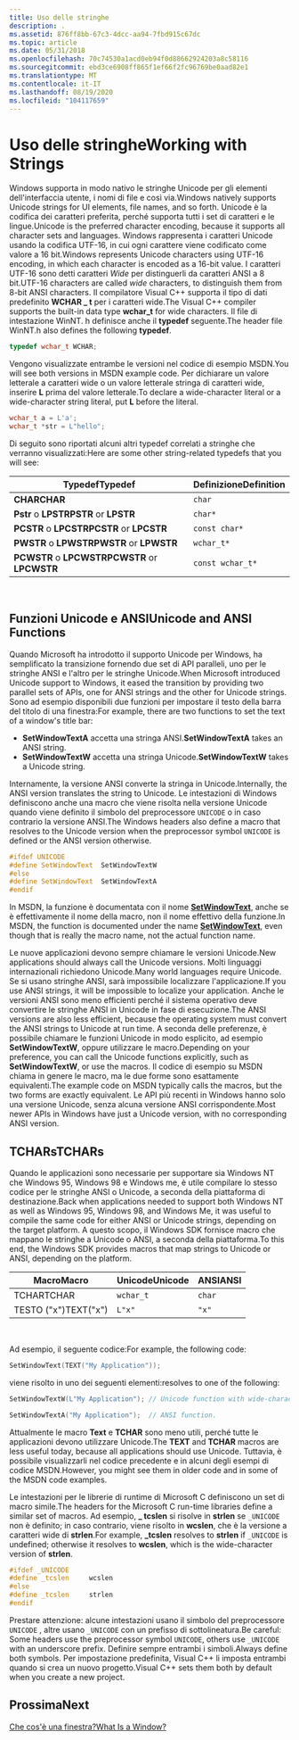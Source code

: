 ```yaml
---
title: Uso delle stringhe
description: .
ms.assetid: 876ff8bb-67c3-4dcc-aa94-7fbd915c67dc
ms.topic: article
ms.date: 05/31/2018
ms.openlocfilehash: 70c74530a1acd0eb94f0d88662924203a8c58116
ms.sourcegitcommit: ebd3ce6908ff865f1ef66f2fc96769be0aad82e1
ms.translationtype: MT
ms.contentlocale: it-IT
ms.lasthandoff: 08/19/2020
ms.locfileid: "104117659"
---
```

# <a name="working-with-strings"></a><span data-ttu-id="ce531-103">Uso delle stringhe</span><span class="sxs-lookup"><span data-stu-id="ce531-103">Working with Strings</span></span>

<span data-ttu-id="ce531-104">Windows supporta in modo nativo le stringhe Unicode per gli elementi dell'interfaccia utente, i nomi di file e così via.</span><span class="sxs-lookup"><span data-stu-id="ce531-104">Windows natively supports Unicode strings for UI elements, file names, and so forth.</span></span> <span data-ttu-id="ce531-105">Unicode è la codifica dei caratteri preferita, perché supporta tutti i set di caratteri e le lingue.</span><span class="sxs-lookup"><span data-stu-id="ce531-105">Unicode is the preferred character encoding, because it supports all character sets and languages.</span></span> <span data-ttu-id="ce531-106">Windows rappresenta i caratteri Unicode usando la codifica UTF-16, in cui ogni carattere viene codificato come valore a 16 bit.</span><span class="sxs-lookup"><span data-stu-id="ce531-106">Windows represents Unicode characters using UTF-16 encoding, in which each character is encoded as a 16-bit value.</span></span> <span data-ttu-id="ce531-107">I caratteri UTF-16 sono detti caratteri *Wide* per distinguerli da caratteri ANSI a 8 bit.</span><span class="sxs-lookup"><span data-stu-id="ce531-107">UTF-16 characters are called *wide* characters, to distinguish them from 8-bit ANSI characters.</span></span> <span data-ttu-id="ce531-108">Il compilatore Visual C++ supporta il tipo di dati predefinito **WCHAR \_ t** per i caratteri wide.</span><span class="sxs-lookup"><span data-stu-id="ce531-108">The Visual C++ compiler supports the built-in data type **wchar\_t** for wide characters.</span></span> <span data-ttu-id="ce531-109">Il file di intestazione WinNT. h definisce anche il **typedef** seguente.</span><span class="sxs-lookup"><span data-stu-id="ce531-109">The header file WinNT.h also defines the following **typedef**.</span></span>


```C++
typedef wchar_t WCHAR;
```



<span data-ttu-id="ce531-110">Vengono visualizzate entrambe le versioni nel codice di esempio MSDN.</span><span class="sxs-lookup"><span data-stu-id="ce531-110">You will see both versions in MSDN example code.</span></span> <span data-ttu-id="ce531-111">Per dichiarare un valore letterale a caratteri wide o un valore letterale stringa di caratteri wide, inserire **L** prima del valore letterale.</span><span class="sxs-lookup"><span data-stu-id="ce531-111">To declare a wide-character literal or a wide-character string literal, put **L** before the literal.</span></span>


```C++
wchar_t a = L'a';
wchar_t *str = L"hello";
```



<span data-ttu-id="ce531-112">Di seguito sono riportati alcuni altri typedef correlati a stringhe che verranno visualizzati:</span><span class="sxs-lookup"><span data-stu-id="ce531-112">Here are some other string-related typedefs that you will see:</span></span>



| <span data-ttu-id="ce531-113">Typedef</span><span class="sxs-lookup"><span data-stu-id="ce531-113">Typedef</span></span>                   | <span data-ttu-id="ce531-114">Definizione</span><span class="sxs-lookup"><span data-stu-id="ce531-114">Definition</span></span>       |
|---------------------------|------------------|
| <span data-ttu-id="ce531-115">**CHAR**</span><span class="sxs-lookup"><span data-stu-id="ce531-115">**CHAR**</span></span>                  | `char`           |
| <span data-ttu-id="ce531-116">**Pstr** o **LPSTR**</span><span class="sxs-lookup"><span data-stu-id="ce531-116">**PSTR** or **LPSTR**</span></span>     | `char*`          |
| <span data-ttu-id="ce531-117">**PCSTR** o **LPCSTR**</span><span class="sxs-lookup"><span data-stu-id="ce531-117">**PCSTR** or **LPCSTR**</span></span>   | `const char*`    |
| <span data-ttu-id="ce531-118">**PWSTR** o **LPWSTR**</span><span class="sxs-lookup"><span data-stu-id="ce531-118">**PWSTR** or **LPWSTR**</span></span>   | `wchar_t*`       |
| <span data-ttu-id="ce531-119">**PCWSTR** o **LPCWSTR**</span><span class="sxs-lookup"><span data-stu-id="ce531-119">**PCWSTR** or **LPCWSTR**</span></span> | `const wchar_t*` |



 

## <a name="unicode-and-ansi-functions"></a><span data-ttu-id="ce531-120">Funzioni Unicode e ANSI</span><span class="sxs-lookup"><span data-stu-id="ce531-120">Unicode and ANSI Functions</span></span>

<span data-ttu-id="ce531-121">Quando Microsoft ha introdotto il supporto Unicode per Windows, ha semplificato la transizione fornendo due set di API paralleli, uno per le stringhe ANSI e l'altro per le stringhe Unicode.</span><span class="sxs-lookup"><span data-stu-id="ce531-121">When Microsoft introduced Unicode support to Windows, it eased the transition by providing two parallel sets of APIs, one for ANSI strings and the other for Unicode strings.</span></span> <span data-ttu-id="ce531-122">Sono ad esempio disponibili due funzioni per impostare il testo della barra del titolo di una finestra:</span><span class="sxs-lookup"><span data-stu-id="ce531-122">For example, there are two functions to set the text of a window's title bar:</span></span>

-   <span data-ttu-id="ce531-123">**SetWindowTextA** accetta una stringa ANSI.</span><span class="sxs-lookup"><span data-stu-id="ce531-123">**SetWindowTextA** takes an ANSI string.</span></span>
-   <span data-ttu-id="ce531-124">**SetWindowTextW** accetta una stringa Unicode.</span><span class="sxs-lookup"><span data-stu-id="ce531-124">**SetWindowTextW** takes a Unicode string.</span></span>

<span data-ttu-id="ce531-125">Internamente, la versione ANSI converte la stringa in Unicode.</span><span class="sxs-lookup"><span data-stu-id="ce531-125">Internally, the ANSI version translates the string to Unicode.</span></span> <span data-ttu-id="ce531-126">Le intestazioni di Windows definiscono anche una macro che viene risolta nella versione Unicode quando viene definito il simbolo del preprocessore `UNICODE` o in caso contrario la versione ANSI.</span><span class="sxs-lookup"><span data-stu-id="ce531-126">The Windows headers also define a macro that resolves to the Unicode version when the preprocessor symbol `UNICODE` is defined or the ANSI version otherwise.</span></span>


```C++
#ifdef UNICODE
#define SetWindowText  SetWindowTextW
#else
#define SetWindowText  SetWindowTextA
#endif 
```



<span data-ttu-id="ce531-127">In MSDN, la funzione è documentata con il nome [**SetWindowText**](/windows/desktop/api/winuser/nf-winuser-setwindowtexta), anche se è effettivamente il nome della macro, non il nome effettivo della funzione.</span><span class="sxs-lookup"><span data-stu-id="ce531-127">In MSDN, the function is documented under the name [**SetWindowText**](/windows/desktop/api/winuser/nf-winuser-setwindowtexta), even though that is really the macro name, not the actual function name.</span></span>

<span data-ttu-id="ce531-128">Le nuove applicazioni devono sempre chiamare le versioni Unicode.</span><span class="sxs-lookup"><span data-stu-id="ce531-128">New applications should always call the Unicode versions.</span></span> <span data-ttu-id="ce531-129">Molti linguaggi internazionali richiedono Unicode.</span><span class="sxs-lookup"><span data-stu-id="ce531-129">Many world languages require Unicode.</span></span> <span data-ttu-id="ce531-130">Se si usano stringhe ANSI, sarà impossibile localizzare l'applicazione.</span><span class="sxs-lookup"><span data-stu-id="ce531-130">If you use ANSI strings, it will be impossible to localize your application.</span></span> <span data-ttu-id="ce531-131">Anche le versioni ANSI sono meno efficienti perché il sistema operativo deve convertire le stringhe ANSI in Unicode in fase di esecuzione.</span><span class="sxs-lookup"><span data-stu-id="ce531-131">The ANSI versions are also less efficient, because the operating system must convert the ANSI strings to Unicode at run time.</span></span> <span data-ttu-id="ce531-132">A seconda delle preferenze, è possibile chiamare le funzioni Unicode in modo esplicito, ad esempio **SetWindowTextW**, oppure utilizzare le macro.</span><span class="sxs-lookup"><span data-stu-id="ce531-132">Depending on your preference, you can call the Unicode functions explicitly, such as **SetWindowTextW**, or use the macros.</span></span> <span data-ttu-id="ce531-133">Il codice di esempio su MSDN chiama in genere le macro, ma le due forme sono esattamente equivalenti.</span><span class="sxs-lookup"><span data-stu-id="ce531-133">The example code on MSDN typically calls the macros, but the two forms are exactly equivalent.</span></span> <span data-ttu-id="ce531-134">Le API più recenti in Windows hanno solo una versione Unicode, senza alcuna versione ANSI corrispondente.</span><span class="sxs-lookup"><span data-stu-id="ce531-134">Most newer APIs in Windows have just a Unicode version, with no corresponding ANSI version.</span></span>

## <a name="tchars"></a><span data-ttu-id="ce531-135">TCHARs</span><span class="sxs-lookup"><span data-stu-id="ce531-135">TCHARs</span></span>

<span data-ttu-id="ce531-136">Quando le applicazioni sono necessarie per supportare sia Windows NT che Windows 95, Windows 98 e Windows me, è utile compilare lo stesso codice per le stringhe ANSI o Unicode, a seconda della piattaforma di destinazione.</span><span class="sxs-lookup"><span data-stu-id="ce531-136">Back when applications needed to support both Windows NT as well as Windows 95, Windows 98, and Windows Me, it was useful to compile the same code for either ANSI or Unicode strings, depending on the target platform.</span></span> <span data-ttu-id="ce531-137">A questo scopo, il Windows SDK fornisce macro che mappano le stringhe a Unicode o ANSI, a seconda della piattaforma.</span><span class="sxs-lookup"><span data-stu-id="ce531-137">To this end, the Windows SDK provides macros that map strings to Unicode or ANSI, depending on the platform.</span></span>



| <span data-ttu-id="ce531-138">Macro</span><span class="sxs-lookup"><span data-stu-id="ce531-138">Macro</span></span>     | <span data-ttu-id="ce531-139">Unicode</span><span class="sxs-lookup"><span data-stu-id="ce531-139">Unicode</span></span>   | <span data-ttu-id="ce531-140">ANSI</span><span class="sxs-lookup"><span data-stu-id="ce531-140">ANSI</span></span>   |
|-----------|-----------|--------|
| <span data-ttu-id="ce531-141">TCHAR</span><span class="sxs-lookup"><span data-stu-id="ce531-141">TCHAR</span></span>     | `wchar_t` | `char` |
| <span data-ttu-id="ce531-142">TESTO ("x")</span><span class="sxs-lookup"><span data-stu-id="ce531-142">TEXT("x")</span></span> | `L"x"`    | `"x"`  |



 

<span data-ttu-id="ce531-143">Ad esempio, il seguente codice:</span><span class="sxs-lookup"><span data-stu-id="ce531-143">For example, the following code:</span></span>


```C++
SetWindowText(TEXT("My Application"));
```



<span data-ttu-id="ce531-144">viene risolto in uno dei seguenti elementi:</span><span class="sxs-lookup"><span data-stu-id="ce531-144">resolves to one of the following:</span></span>


```C++
SetWindowTextW(L"My Application"); // Unicode function with wide-character string.

SetWindowTextA("My Application");  // ANSI function.
```



<span data-ttu-id="ce531-145">Attualmente le macro **Text** e **TCHAR** sono meno utili, perché tutte le applicazioni devono utilizzare Unicode.</span><span class="sxs-lookup"><span data-stu-id="ce531-145">The **TEXT** and **TCHAR** macros are less useful today, because all applications should use Unicode.</span></span> <span data-ttu-id="ce531-146">Tuttavia, è possibile visualizzarli nel codice precedente e in alcuni degli esempi di codice MSDN.</span><span class="sxs-lookup"><span data-stu-id="ce531-146">However, you might see them in older code and in some of the MSDN code examples.</span></span>

<span data-ttu-id="ce531-147">Le intestazioni per le librerie di runtime di Microsoft C definiscono un set di macro simile.</span><span class="sxs-lookup"><span data-stu-id="ce531-147">The headers for the Microsoft C run-time libraries define a similar set of macros.</span></span> <span data-ttu-id="ce531-148">Ad esempio, **\_ tcslen** si risolve in **strlen** se `_UNICODE` non è definito; in caso contrario, viene risolto in **wcslen**, che è la versione a caratteri wide di **strlen**.</span><span class="sxs-lookup"><span data-stu-id="ce531-148">For example, **\_tcslen** resolves to **strlen** if `_UNICODE` is undefined; otherwise it resolves to **wcslen**, which is the wide-character version of **strlen**.</span></span>


```C++
#ifdef _UNICODE
#define _tcslen     wcslen
#else
#define _tcslen     strlen
#endif 
```



<span data-ttu-id="ce531-149">Prestare attenzione: alcune intestazioni usano il simbolo del preprocessore `UNICODE` , altre usano `_UNICODE` con un prefisso di sottolineatura.</span><span class="sxs-lookup"><span data-stu-id="ce531-149">Be careful: Some headers use the preprocessor symbol `UNICODE`, others use `_UNICODE` with an underscore prefix.</span></span> <span data-ttu-id="ce531-150">Definire sempre entrambi i simboli.</span><span class="sxs-lookup"><span data-stu-id="ce531-150">Always define both symbols.</span></span> <span data-ttu-id="ce531-151">Per impostazione predefinita, Visual C++ li imposta entrambi quando si crea un nuovo progetto.</span><span class="sxs-lookup"><span data-stu-id="ce531-151">Visual C++ sets them both by default when you create a new project.</span></span>

## <a name="next"></a><span data-ttu-id="ce531-152">Prossima</span><span class="sxs-lookup"><span data-stu-id="ce531-152">Next</span></span>

[<span data-ttu-id="ce531-153">Che cos'è una finestra?</span><span class="sxs-lookup"><span data-stu-id="ce531-153">What Is a Window?</span></span>](what-is-a-window-.md)

 

 